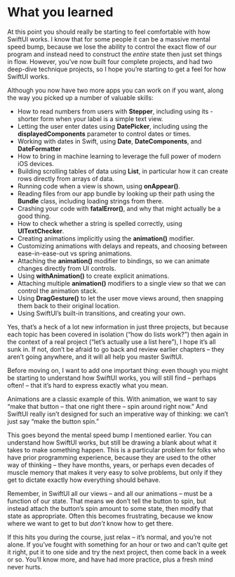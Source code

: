 # What you learned

At this point you should really be starting to feel comfortable with how SwiftUI works. I know that for some people it can be a massive mental speed bump, because we lose the ability to control the exact flow of our program and instead need to construct the *entire* state then just set things in flow. However, you’ve now built four complete projects, and had two deep-dive technique projects, so I hope you’re starting to get a feel for how SwiftUI works.

Although you now have two more apps you can work on if you want, along the way you picked up a number of valuable skills:

- How to read numbers from users with **Stepper**, including using its - shorter form when your label is a simple text view.
- Letting the user enter dates using **DatePicker**, including using the **displayedComponents** parameter to control dates or times.
- Working with dates in Swift, using **Date**, **DateComponents**, and **DateFormatter**
- How to bring in machine learning to leverage the full power of modern iOS devices.
- Building scrolling tables of data using **List**, in particular how it can create rows directly from arrays of data.
- Running code when a view is shown, using **onAppear()**.
- Reading files from our app bundle by looking up their path using the **Bundle** class, including loading strings from there.
- Crashing your code with **fatalError()**, and why that might actually be a good thing.
- How to check whether a string is spelled correctly, using **UITextChecker**.
- Creating animations implicitly using the **animation()** modifier.
- Customizing animations with delays and repeats, and choosing between ease-in-ease-out vs spring animations.
- Attaching the **animation()** modifier to bindings, so we can animate changes directly from UI controls.
- Using **withAnimation()** to create explicit animations.
- Attaching multiple **animation()** modifiers to a single view so that we can control the animation stack.
- Using **DragGesture()** to let the user move views around, then snapping them back to their original location.
- Using SwiftUI’s built-in transitions, and creating your own.

Yes, that’s a heck of a lot new information in just three projects, but because each topic has been covered in isolation (“how do lists work?”) then again in the context of a real project (“let’s actually use a list here”), I hope it’s all sunk in. If not, don’t be afraid to go back and review earlier chapters – they aren’t going anywhere, and it will all help you master SwiftUI.

Before moving on, I want to add one important thing: even though you might be starting to understand how SwiftUI works, you will still find – perhaps often! – that it’s hard to express exactly what you mean.

Animations are a classic example of this. With animation, we want to say “make that button – that one right there – spin around right now.” And SwiftUI really isn’t designed for such an imperative way of thinking: we can’t just say “make the button spin.”

This goes beyond the mental speed bump I mentioned earlier. You can understand how SwiftUI works, but still be drawing a blank about what it takes to make something happen. This is a particular problem for folks who have prior programming experience, because they are used to the other way of thinking – they have months, years, or perhaps even decades of muscle memory that makes it very easy to solve problems, but only if they get to dictate exactly how everything should behave.

Remember, in SwiftUI all our views – and all our animations – must be a function of our state. That means we don’t tell the button to spin, but instead attach the button’s spin amount to some state, then modify that state as appropriate. Often this becomes frustrating, because we know where we want to get to but *don’t* know how to get there.

If this hits you during the course, just relax – it’s normal, and you’re not alone. If you’ve fought with something for an hour or two and can’t quite get it right, put it to one side and try the next project, then come back in a week or so. You’ll know more, and have had more practice, plus a fresh mind never hurts.